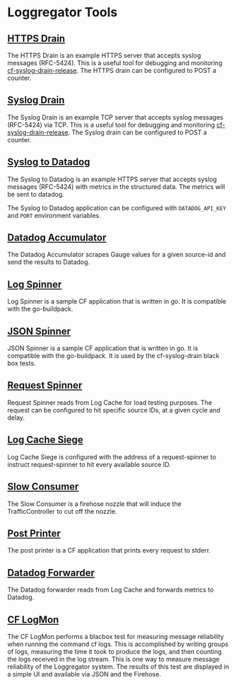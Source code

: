 # Loggregator Tools

## [HTTPS Drain][https-drain]

The HTTPS Drain is an example HTTPS server that accepts syslog messages
(RFC-5424). This is a useful tool for debugging and monitoring
[cf-syslog-drain-release][cf-syslog-drain-release].
The HTTPS drain can be configured to POST a counter.

## [Syslog Drain][syslog-drain]

The Syslog Drain is an example TCP server that accepts syslog messages
(RFC-5424) via TCP. This is a useful tool for debugging and monitoring
[cf-syslog-drain-release][cf-syslog-drain-release].
The Syslog drain can be configured to POST a counter.

## [Syslog to Datadog][syslog-to-datadog]

The Syslog to Datadog is an example HTTPS server that accepts syslog messages
(RFC-5424) with metrics in the structured data. The metrics will be sent to
datadog.

The Syslog to Datadog application can be configured with `DATADOG_API_KEY` and
`PORT` environment variables.

## [Datadog Accumulator][data-dog-accumulator]

The Datadog Accumulator scrapes Gauge values for a given source-id and send
the results to Datadog.

## [Log Spinner][logspinner]

Log Spinner is a sample CF application that is written in go. It is compatible
with the go-buildpack.

## [JSON Spinner][jsonspinner]

JSON Spinner is a sample CF application that is written in go. It is compatible
with the go-buildpack. It is used by the cf-syslog-drain black box tests.

## [Request Spinner][request-spinner]

Request Spinner reads from Log Cache for load testing purposes. The request
can be configured to hit specific source IDs, at a given cycle and delay.

## [Log Cache Siege][log-cache-siege]

Log Cache Siege is configured with the address of a request-spinner to
instruct request-spinner to hit every available source ID.

## [Slow Consumer][slow-consumer]

The Slow Consumer is a firehose nozzle that will induce the TrafficController
to cut off the nozzle.

## [Post Printer][postprinter]

The post printer is a CF application that prints every request to stderr.

## [Datadog Forwarder][datadog-forwarder]

The Datadog forwarder reads from Log Cache and forwards metrics to Datadog.

## [CF LogMon][cf-logmon]

The CF LogMon performs a blacbox test for measuring message reliability when
running the command cf logs. This is accomplished by writing groups of logs,
measuring the time it took to produce the logs, and then counting the logs
received in the log stream. This is one way to measure message reliability of
the Loggregator system. The results of this test are displayed in a simple UI
and available via JSON and the Firehose.

[https-drain]: https://github.com/cloudfoundry-incubator/loggregator-tools/tree/master/https_drain
[syslog-drain]: https://github.com/cloudfoundry-incubator/loggregator-tools/tree/master/syslog_drain
[cf-syslog-drain-release]: https://github.com/cloudfoundry/cf-syslog-drain-release
[syslog-to-datadog]: https://github.com/cloudfoundry-incubator/loggregator-tools/tree/master/syslog_to_datadog
[data-dog-accumulator]: https://github.com/cloudfoundry-incubator/loggregator-tools/tree/master/experimental/data-dog-accumulator
[logspinner]: https://github.com/cloudfoundry-incubator/loggregator-tools/tree/master/logspinner
[jsonspinner]: https://github.com/cloudfoundry-incubator/loggregator-tools/tree/master/jsonspinner
[request-spinner]: https://github.com/cloudfoundry-incubator/loggregator-tools/tree/master/request-spinner
[log-cache-siege]: https://github.com/cloudfoundry-incubator/loggregator-tools/tree/master/log-cache-siege
[slow-consumer]: https://github.com/cloudfoundry-incubator/loggregator-tools/tree/master/slow_consumer
[postprinter]: https://github.com/cloudfoundry-incubator/loggregator-tools/tree/master/postprinter
[datadog-forwarder]: https://github.com/cloudfoundry-incubator/loggregator-tools/tree/master/log-cache-forwarders/datadog
[cf-logmon]: https://github.com/cloudfoundry-incubator/cf-logmon
